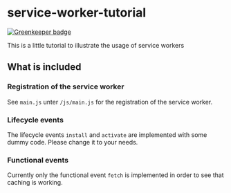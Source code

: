 # service-worker-tutorial

[![Greenkeeper badge](https://badges.greenkeeper.io/marcradziwill/service-worker-tutorial.svg)](https://greenkeeper.io/)

This is a little tutorial to illustrate the usage of service workers

## What is included

### Registration of the service worker

See `main.js` unter `/js/main.js` for the registration of the service worker.

### Lifecycle events

The lifecycle events `install` and `activate` are implemented with some dummy code. Please change it to your needs.

### Functional events

Currently only the functional event `fetch` is implemented in order to see that caching is working.